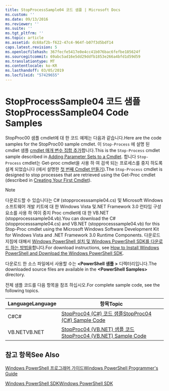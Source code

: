 ```yaml
---
title: StopProcessSample04 코드 샘플 | Microsoft Docs
ms.custom: ''
ms.date: 09/13/2016
ms.reviewer: ''
ms.suite: ''
ms.tgt_pltfrm: ''
ms.topic: article
ms.assetid: dc68af2b-f622-47c4-964f-b07f3d5bdf14
caps.latest.revision: 5
ms.openlocfilehash: 367fecfe5417e0e4cc41b076bac6fefbe185624f
ms.sourcegitcommit: 69abc5ad16e5dd29ddfb1853e266a4bfd1d59d59
ms.translationtype: MT
ms.contentlocale: ko-KR
ms.lasthandoff: 03/05/2019
ms.locfileid: "57429655"
---
```

# <a name="stopprocesssample04-code-samples"></a><span data-ttu-id="9031d-102">StopProcessSample04 코드 샘플</span><span class="sxs-lookup"><span data-stu-id="9031d-102">StopProcessSample04 Code Samples</span></span>

<span data-ttu-id="9031d-103">StopProc00 샘플 cmdlet에 대 한 코드 예제는 다음과 같습니다.</span><span class="sxs-lookup"><span data-stu-id="9031d-103">Here are the code samples for the StopProc00 sample cmdlet.</span></span> <span data-ttu-id="9031d-104">이 `Stop-Process` 에 설명 된 cmdlet 샘플 [cmdlet 매개 변수 집합 추가](../cmdlet/adding-parameter-sets-to-a-cmdlet.md)합니다.</span><span class="sxs-lookup"><span data-stu-id="9031d-104">This is the `Stop-Process` cmdlet sample described in [Adding Parameter Sets to a Cmdlet](../cmdlet/adding-parameter-sets-to-a-cmdlet.md).</span></span> <span data-ttu-id="9031d-105">합니다 `Stop-Process` cmdlet는 Get-proc cmdlet을 사용 하 여 검색 되는 프로세스를 중지 하도록 설계 되었습니다 (에서 설명한 [첫 번째 Cmdlet 만들기](../cmdlet/creating-a-cmdlet-without-parameters.md)).</span><span class="sxs-lookup"><span data-stu-id="9031d-105">The `Stop-Process` cmdlet is designed to stop processes that are retrieved using the Get-Proc cmdlet (described in [Creating Your First Cmdlet](../cmdlet/creating-a-cmdlet-without-parameters.md)).</span></span>

> [!NOTE]
> <span data-ttu-id="9031d-106">다운로드할 수 있습니다는 C# (stopprocesssample04.cs) 및 Microsoft Windows 소프트웨어 개발 키트에 대 한 Windows Vista 및.NET Framework 3.0 런타임 구성 요소를 사용 하 여이 중지 Proc cmdlet에 대 한 VB.NET (stopprocesssample04.vb).</span><span class="sxs-lookup"><span data-stu-id="9031d-106">You can download the C# (stopprocesssample04.cs) and VB.NET (stopprocesssample04.vb) for this Stop-Proc cmdlet using the Microsoft Windows Software Development Kit for Windows Vista and .NET Framework 3.0 Runtime Components.</span></span> <span data-ttu-id="9031d-107">다운로드 지침에 대해서 [Windows PowerShell 설치 및 Windows PowerShell SDK를 다운로드 하는 방법을](/powershell/developer/installing-the-windows-powershell-sdk)합니다.</span><span class="sxs-lookup"><span data-stu-id="9031d-107">For download instructions, see [How to Install Windows PowerShell and Download the Windows PowerShell SDK](/powershell/developer/installing-the-windows-powershell-sdk).</span></span>
>
> <span data-ttu-id="9031d-108">다운로드 한 소스 파일에서 사용할 수는  **\<PowerShell 샘플 >** 디렉터리입니다.</span><span class="sxs-lookup"><span data-stu-id="9031d-108">The downloaded source files are available in the **\<PowerShell Samples>** directory.</span></span>

<span data-ttu-id="9031d-109">전체 샘플 코드를 다음 항목을 참조 하십시오.</span><span class="sxs-lookup"><span data-stu-id="9031d-109">For complete sample code, see the following topics.</span></span>

|<span data-ttu-id="9031d-110">Language</span><span class="sxs-lookup"><span data-stu-id="9031d-110">Language</span></span>|<span data-ttu-id="9031d-111">항목</span><span class="sxs-lookup"><span data-stu-id="9031d-111">Topic</span></span>|
|--------------|-----------|
|<span data-ttu-id="9031d-112">C#</span><span class="sxs-lookup"><span data-stu-id="9031d-112">C#</span></span>|[<span data-ttu-id="9031d-113">StopProc04 (C#) 코드 샘플</span><span class="sxs-lookup"><span data-stu-id="9031d-113">StopProc04 (C#) Sample Code</span></span>](./stopprocesssample04-csharp-sample-code.md)|
|<span data-ttu-id="9031d-114">VB.NET</span><span class="sxs-lookup"><span data-stu-id="9031d-114">VB.NET</span></span>|[<span data-ttu-id="9031d-115">StopProc04 (VB.NET) 샘플 코드</span><span class="sxs-lookup"><span data-stu-id="9031d-115">StopProc04 (VB.NET) Sample Code</span></span>](./stopprocesssample04-vb-net-sample-code.md)|

## <a name="see-also"></a><span data-ttu-id="9031d-116">참고 항목</span><span class="sxs-lookup"><span data-stu-id="9031d-116">See Also</span></span>

[<span data-ttu-id="9031d-117">Windows PowerShell 프로그래머 가이드</span><span class="sxs-lookup"><span data-stu-id="9031d-117">Windows PowerShell Programmer's Guide</span></span>](./windows-powershell-programmer-s-guide.md)

[<span data-ttu-id="9031d-118">Windows PowerShell SDK</span><span class="sxs-lookup"><span data-stu-id="9031d-118">Windows PowerShell SDK</span></span>](../windows-powershell-reference.md)
